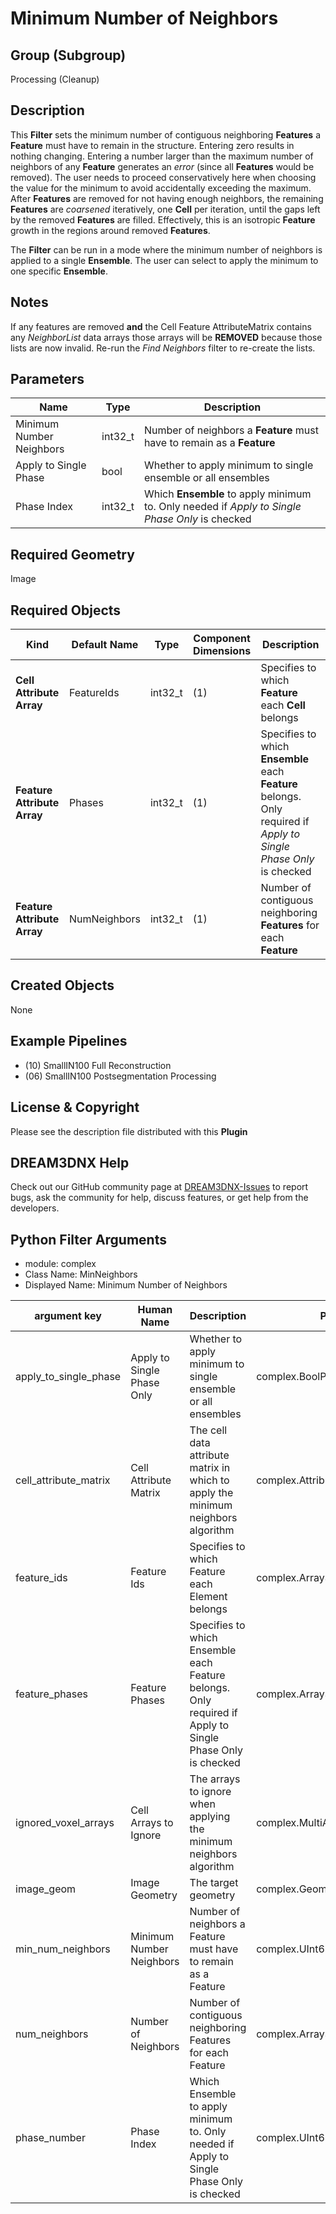 # Minimum Number of Neighbors


## Group (Subgroup) ##

Processing (Cleanup)

## Description ##

This **Filter** sets the minimum number of contiguous neighboring **Features** a **Feature** must have to remain in the structure. Entering zero results in nothing changing.  Entering a number larger than the maximum number of neighbors of any **Feature** generates an _error_ (since all **Features** would be removed). The user needs to proceed conservatively here when choosing the value for the minimum to avoid accidentally exceeding the maximum. After **Features** are removed for not having enough neighbors, the remaining **Features** are _coarsened_ iteratively, one **Cell** per iteration, until the gaps left by the removed **Features** are filled.  Effectively, this is an isotropic **Feature** growth in the regions around removed **Features**.

The **Filter** can be run in a mode where the minimum number of neighbors is applied to a single **Ensemble**.  The user can select to apply the minimum to one specific **Ensemble**.

## Notes ##

If any features are removed **and** the Cell Feature AttributeMatrix contains any _NeighborList_ data arrays those arrays will be **REMOVED** because those lists are now invalid. Re-run the _Find Neighbors_ filter to re-create the lists.

## Parameters ##

| Name | Type | Description |
|------|------|-------------|
| Minimum Number Neighbors | int32_t | Number of neighbors a **Feature** must have to remain as a **Feature** |
| Apply to Single Phase | bool | Whether to apply minimum to single ensemble or all ensembles |
| Phase Index | int32_t | Which **Ensemble** to apply minimum to. Only needed if _Apply to Single Phase Only_ is checked |

## Required Geometry ##

Image 

## Required Objects ##

| Kind | Default Name | Type | Component Dimensions | Description |
|------|--------------|------|----------------------|-------------|
| **Cell Attribute Array** | FeatureIds | int32_t | (1) | Specifies to which **Feature** each **Cell** belongs |
| **Feature Attribute Array** | Phases | int32_t | (1) | Specifies to which **Ensemble** each **Feature** belongs. Only required if _Apply to Single Phase Only_ is checked  |
| **Feature Attribute Array** | NumNeighbors | int32_t | (1) | Number of contiguous neighboring **Features** for each **Feature** |

## Created Objects ##

None

## Example Pipelines ##

+ (10) SmallIN100 Full Reconstruction
+ (06) SmallIN100 Postsegmentation Processing

## License & Copyright ##

Please see the description file distributed with this **Plugin**

## DREAM3DNX Help

Check out our GitHub community page at [DREAM3DNX-Issues](https://github.com/BlueQuartzSoftware/DREAM3DNX-Issues) to report bugs, ask the community for help, discuss features, or get help from the developers.

## Python Filter Arguments

+ module: complex
+ Class Name: MinNeighbors
+ Displayed Name: Minimum Number of Neighbors

| argument key | Human Name | Description | Parameter Type |
|--------------|------------|-------------|----------------|
| apply_to_single_phase | Apply to Single Phase Only | Whether to apply minimum to single ensemble or all ensembles | complex.BoolParameter |
| cell_attribute_matrix | Cell Attribute Matrix | The cell data attribute matrix in which to apply the minimum neighbors algorithm | complex.AttributeMatrixSelectionParameter |
| feature_ids | Feature Ids | Specifies to which Feature each Element belongs | complex.ArraySelectionParameter |
| feature_phases | Feature Phases | Specifies to which Ensemble each Feature belongs. Only required if Apply to Single Phase Only is checked | complex.ArraySelectionParameter |
| ignored_voxel_arrays | Cell Arrays to Ignore | The arrays to ignore when applying the minimum neighbors algorithm | complex.MultiArraySelectionParameter |
| image_geom | Image Geometry | The target geometry | complex.GeometrySelectionParameter |
| min_num_neighbors | Minimum Number Neighbors | Number of neighbors a Feature must have to remain as a Feature | complex.UInt64Parameter |
| num_neighbors | Number of Neighbors | Number of contiguous neighboring Features for each Feature | complex.ArraySelectionParameter |
| phase_number | Phase Index | Which Ensemble to apply minimum to. Only needed if Apply to Single Phase Only is checked | complex.UInt64Parameter |

